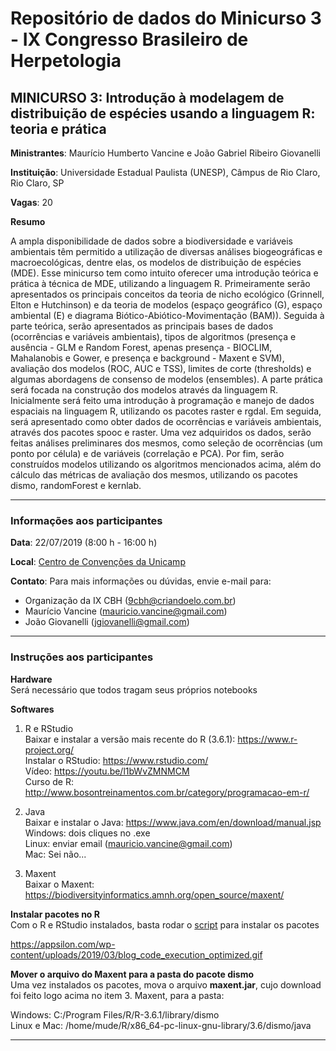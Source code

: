 # Repositório de dados do Minicurso 3 - IX Congresso Brasileiro de Herpetologia

## MINICURSO 3: Introdução à modelagem de distribuição de espécies usando a linguagem R: teoria e prática

**Ministrantes**: Maurício Humberto Vancine e João Gabriel Ribeiro Giovanelli

**Instituição**: Universidade Estadual Paulista (UNESP), Câmpus de Rio Claro, Rio Claro, SP

**Vagas**: 20

**Resumo**

A ampla disponibilidade de dados sobre a biodiversidade e variáveis ambientais têm permitido a utilização de diversas análises biogeográficas e macroecológicas, dentre elas, os modelos de distribuição de espécies (MDE). Esse minicurso tem como intuito oferecer uma introdução teórica e prática à técnica de MDE, utilizando a linguagem R. Primeiramente serão apresentados os principais conceitos da teoria de nicho ecológico (Grinnell, Elton e Hutchinson) e da teoria de modelos (espaço geográfico (G), espaço ambiental (E) e diagrama Biótico-Abiótico-Movimentação (BAM)). Seguida à parte teórica, serão apresentados as principais bases de dados (ocorrências e variáveis ambientais), tipos de algoritmos (presença e ausência - GLM e Random Forest, apenas presença - BIOCLIM, Mahalanobis e Gower, e presença e background - Maxent e SVM), avaliação dos modelos (ROC, AUC e TSS), limites de corte (thresholds) e algumas abordagens de consenso de modelos (ensembles). A parte prática será focada na construção dos modelos através da linguagem R. Inicialmente será feito uma introdução à programação e manejo de dados espaciais na linguagem R, utilizando os pacotes raster e rgdal. Em seguida, será apresentado como obter dados de ocorrências e variáveis ambientais, através dos pacotes spooc e raster. Uma vez adquiridos os dados, serão feitas análises preliminares dos mesmos, como seleção de ocorrências (um ponto por célula) e de variáveis (correlação e PCA). Por fim, serão construídos modelos utilizando os algoritmos mencionados acima, além do cálculo das métricas de avaliação dos mesmos, utilizando os pacotes dismo, randomForest e kernlab.

---

### Informações aos participantes

**Data**: 22/07/2019 (8:00 h - 16:00 h)

**Local**: [Centro de Convenções da Unicamp](https://goo.gl/maps/x2JnxBeGkx1yZghu6)

**Contato**: 
Para mais informações ou dúvidas, envie e-mail para:

- Organização da IX CBH (9cbh@criandoelo.com.br)
- Maurício Vancine (mauricio.vancine@gmail.com)
- João Giovanelli (jgiovanelli@gmail.com)

---

### Instruções aos participantes

**Hardware** <br>
Será necessário que todos tragam seus próprios notebooks

**Softwares**
1. R e RStudio <br>
Baixar e instalar a versão mais recente do R (3.6.1): https://www.r-project.org/ <br>
Instalar o RStudio: https://www.rstudio.com/ <br>
Vídeo: https://youtu.be/l1bWvZMNMCM <br>
Curso de R: http://www.bosontreinamentos.com.br/category/programacao-em-r/

2. Java <br>
Baixar e instalar o Java: https://www.java.com/en/download/manual.jsp <br>
Windows: dois cliques no .exe <br>
Linux: enviar email (mauricio.vancine@gmail.com) <br>
Mac: Sei não...

3. Maxent <br>
Baixar o Maxent: https://biodiversityinformatics.amnh.org/open_source/maxent/

**Instalar pacotes no R** <br>
Com o R e RStudio instalados, basta rodar o [script](https://gitlab.com/mauriciovancine/course-sdm/blob/master/00_scripts/00_script_install_packages.R) para instalar os pacotes

https://appsilon.com/wp-content/uploads/2019/03/blog_code_execution_optimized.gif

**Mover o arquivo do Maxent para a pasta do pacote dismo** <br>
Uma vez instalados os pacotes, mova o arquivo **maxent.jar**, cujo download foi feito logo acima no item 3. Maxent, para a pasta: <br>

Windows: C:/Program Files/R/R-3.6.1/library/dismo <br>
Linux e Mac:   /home/mude/R/x86_64-pc-linux-gnu-library/3.6/dismo/java

---
